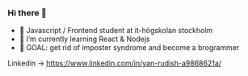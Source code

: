 ### Hi there 👋
- 🔭 Javascript / Frontend student at it-högskolan stockholm
- 🌱 I’m currently learning React & Nodejs
- 🥅 GOAL: get rid of imposter syndrome and become a brogrammer 

Linkedin -> https://www.linkedin.com/in/yan-rudish-a9868621a/





